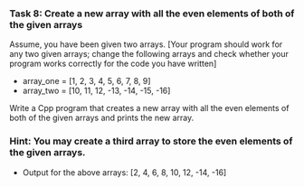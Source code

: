 ### Task 8: Create a new array with all the even elements of both of the given arrays

Assume, you have been given two arrays. [Your program should work for any two given arrays; change the following arrays and check whether your program works correctly for the code you have written]

- array_one = [1, 2, 3, 4, 5, 6, 7, 8, 9]
- array_two = [10, 11, 12, -13, -14, -15, -16]

Write a Cpp program that creates a new array with all the even elements of both of the given arrays and prints the new array.

### Hint: You may create a third array to store the even elements of the given arrays.

- Output for the above arrays: [2, 4, 6, 8, 10, 12, -14, -16]

